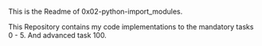 This is the Readme of 0x02-python-import_modules.

This Repository contains my code implementations to the mandatory tasks 0 - 5. 
And advanced task 100.
